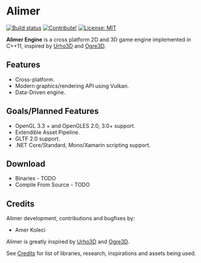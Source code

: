 # Alimer

[![Build status](https://ci.appveyor.com/api/projects/status/uto2wruji8bo6bcl?svg=true)](https://ci.appveyor.com/project/amerkoleci/alimer)
[![Contribute!](https://img.shields.io/badge/contributions-welcome-brightgreen.svg?style=flat)](https://github.com/amerkoleci/alimer/issues)
[![License: MIT](https://img.shields.io/badge/License-MIT-yellow.svg)](https://github.com/amerkoleci/alimer/blob/master/LICENSE)

**Alimer Engine** is a cross platform 2D and 3D game engine implemented in C++11, inspired by [Urho3D](https://github.com/urho3d/Urho3D) and [Ogre3D](http://www.ogre3d.org).

## Features

- Cross-platform.
- Modern graphics/rendering API using Vulkan.
- Data-Driven engine.

## Goals/Planned Features

- OpenGL 3.3 + and OpenGLES 2.0, 3.0+ support.
- Extendible Asset Pipeline.
- GLTF 2.0 support.
- .NET Core/Standard, Mono/Xamarin scripting support.

## Download

- Binaries - TODO
- Compile From Source - TODO

## Credits

Alimer development, contributions and bugfixes by:

- Amer Koleci

Alimer is greatly inspired by [Urho3D](https://github.com/urho3d/Urho3D) and [Ogre3D](http://www.ogre3d.org).

See [Credits](https://github.com/amerkoleci/alimer/blob/master/CREDITS.md) for list of libraries, research, inspirations and assets being used.
